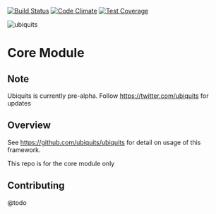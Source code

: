 [![Build Status](https://travis-ci.org/ubiquits/core.svg?branch=master)](https://travis-ci.org/ubiquits/core)
[![Code Climate](https://codeclimate.com/github/ubiquits/core/badges/gpa.svg)](https://codeclimate.com/github/ubiquits/core)
[![Test Coverage](https://codeclimate.com/github/ubiquits/core/badges/coverage.svg)](https://codeclimate.com/github/ubiquits/core/coverage)

![ubiquits](https://rawgithub.com/ubiquits/assets/master/fulllogo.svg)

# Core Module
## Note
Ubiquits is currently pre-alpha. Follow https://twitter.com/ubiquits for updates

## Overview
See https://github.com/ubiquits/ubiquits for detail on usage of this framework.
 
This repo is for the core module only

## Contributing
@todo

